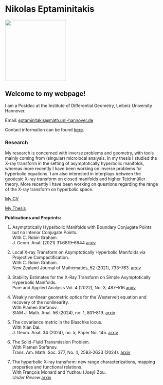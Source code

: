 
# Nikolas Eptaminitakis


<img src="./me.png" width="200">

## Welcome to my webpage!


I am a Postdoc at the Institute of Differential Geometry, Leibniz University Hannover.
<!-- Previously I was a  I was a graduate student at University of Washington, working with Professors [C. Robin Graham](https://sites.math.washington.edu/~robin/) and [Gunther Uhlmann](https://sites.math.washington.edu/~gunther/). -->

Email: eptaminitakis@math.uni-hannover.de

Contact information can be found [here](https://www.differentialgeometrie.uni-hannover.de/de/institut/personenverzeichnis/personen-detailansicht?tx_t3luhepv_t3luhepvoe%5Baction%5D=detailsToPerson&tx_t3luhepv_t3luhepvoe%5Bcontroller%5D=Organisation&tx_t3luhepv_t3luhepvoe%5BdisablePersHomepages%5D=0&tx_t3luhepv_t3luhepvoe%5Borganisation%5D=31&tx_t3luhepv_t3luhepvoe%5Bperson%5D=2900&tx_t3luhepv_t3luhepvoe%5Brole%5D=207&cHash=0760e4114b098b6360ef143c3ca913f7).


### Research


My research is concerned with inverse problems and geometry, with tools mainly coming from (singular) microlocal analysis.
In my thesis I studied the X-ray transform in the setting of asymptotically hyperbolic manifolds, whereas more recently I have been working on inverse problems for hyperbolic equations. I am also interested in interplays between the geodesic X-ray transform on closed manifolds and higher Teichmüller theory. More recently I have been working on questions regarding the range of the X-ray transform on hyperbolic space.

[My CV](./CV_Eptaminitakis.pdf)

[My Thesis](./Thesis_Eptaminitakis.pdf)



__Publications and Preprints:__ 


1. Asymptotically Hyperbolic Manifolds with Boundary Conjugate Points but no Interior Conjugate Points.\
 With C. Robin Graham. \
J. Geom. Anal. (2021) 31:6819–6844 [arxiv](https://arxiv.org/abs/1912.04856)



2. Local X-ray Transform on Asymptotically Hyperbolic Manifolds via Projective Compactification.\
 With C. Robin Graham. \
New Zealand Journal of Mathematics, 52 (2021), 733–763.  [arxiv](https://arxiv.org/abs/2111.13631)



3. Stability Estimates for the X-Ray Transform on Simple Asymptotically Hyperbolic Manifolds. \
Pure and Applied Analysis Vol. 4 (2022), No. 3, 487–516 [arxiv](https://arxiv.org/abs/2104.01674)



4. Weakly nonlinear geometric optics for the Westervelt equation and recovery of the nonlinearity. \
With Plamen Stefanov. \
SIAM J. Math. Anal. 56 (2024), no. 1, 801–819. [arxiv](https://arxiv.org/abs/2208.13945) 




5. The covariance metric in the Blaschke locus.\
 With Xian Dai.  \
J. Geom. Anal. 34 (2024), no. 5, Paper No. 145. [arxiv](https://arxiv.org/abs/2301.05289)


6. The Solid-Fluid Transmission Problem. \
With Plamen Stefanov.\
Trans. Am. Math. Soc. 377, No. 4, 2583-2633 (2024). [arxiv](https://arxiv.org/abs/2111.03218?context=math)


7. The hyperbolic X-ray transform: new range characterizations, mapping properties and functional relations. \
 With François Monard and Yuzhou (Joey) Zou.\
 _Under Review_ [arxiv](https://arxiv.org/abs/2405.02521)




<!--  

### Teaching

In Winter Semester 2024/25 I am teaching Analysis I. 
[Past Teaching](./Past_Teaching/CV_Eptaminitakis.pdf) -->

<!-- ### Personal

In my free time I play a [lyra with sympathetic strings](./Lyra.png).
 -->

